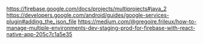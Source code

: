 https://firebase.google.com/docs/projects/multiprojects#java_2
https://developers.google.com/android/guides/google-services-plugin#adding_the_json_file
https://medium.com/@gregoire.frileux/how-to-manage-multiple-environments-dev-staging-prod-for-firebase-with-react-native-app-205c7c1a5e35

